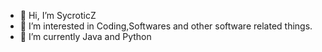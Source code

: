 - 👋 Hi, I’m SycroticZ
- 👀 I’m interested in Coding,Softwares and other software related things.
- 🌱 I’m currently Java and Python

<!---
SycroticZ/SycroticZ is a ✨ special ✨ repository because its `README.md` (this file) appears on your GitHub profile.
You can click the Preview link to take a look at your changes.
--->
